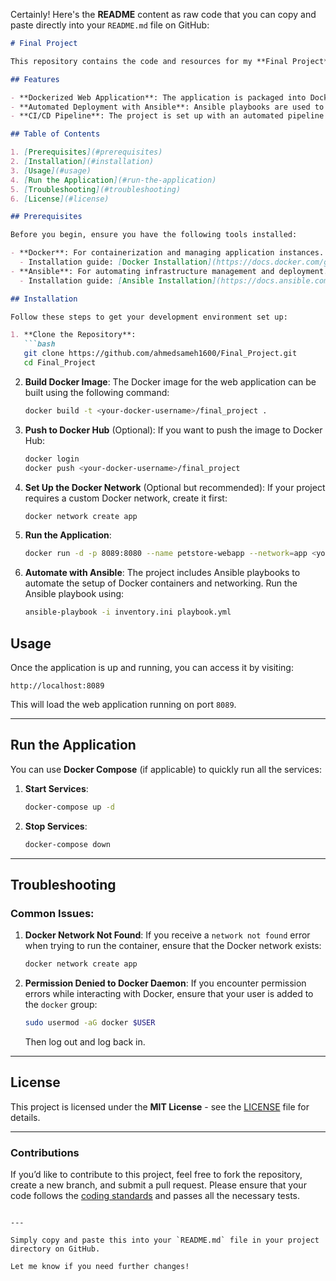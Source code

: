 Certainly! Here's the **README** content as raw code that you can copy and paste directly into your `README.md` file on GitHub:

```markdown
# Final Project 

This repository contains the code and resources for my **Final Project**. It demonstrates how to build and deploy a web application using modern tools such as **Docker** and **Ansible**. The project aims to provide a robust and scalable environment for running the application in production.

## Features

- **Dockerized Web Application**: The application is packaged into Docker containers to ensure consistency across different environments.
- **Automated Deployment with Ansible**: Ansible playbooks are used to automate the setup, configuration, and deployment process of the application.
- **CI/CD Pipeline**: The project is set up with an automated pipeline to push the application image to Docker Hub and deploy it seamlessly.

## Table of Contents

1. [Prerequisites](#prerequisites)
2. [Installation](#installation)
3. [Usage](#usage)
4. [Run the Application](#run-the-application)
5. [Troubleshooting](#troubleshooting)
6. [License](#license)

## Prerequisites

Before you begin, ensure you have the following tools installed:

- **Docker**: For containerization and managing application instances.
  - Installation guide: [Docker Installation](https://docs.docker.com/get-docker/)
- **Ansible**: For automating infrastructure management and deployment.
  - Installation guide: [Ansible Installation](https://docs.ansible.com/ansible/latest/installation_guide/index.html)

## Installation

Follow these steps to get your development environment set up:

1. **Clone the Repository**:
   ```bash
   git clone https://github.com/ahmedsameh1600/Final_Project.git
   cd Final_Project
   ```

2. **Build Docker Image**:
   The Docker image for the web application can be built using the following command:
   ```bash
   docker build -t <your-docker-username>/final_project .
   ```

3. **Push to Docker Hub** (Optional):
   If you want to push the image to Docker Hub:
   ```bash
   docker login
   docker push <your-docker-username>/final_project
   ```

4. **Set Up the Docker Network** (Optional but recommended):
   If your project requires a custom Docker network, create it first:
   ```bash
   docker network create app
   ```

5. **Run the Application**:
   ```bash
   docker run -d -p 8089:8080 --name petstore-webapp --network=app <your-docker-username>/final_project
   ```

6. **Automate with Ansible**:
   The project includes Ansible playbooks to automate the setup of Docker containers and networking. Run the Ansible playbook using:
   ```bash
   ansible-playbook -i inventory.ini playbook.yml
   ```

## Usage

Once the application is up and running, you can access it by visiting:

```
http://localhost:8089
```

This will load the web application running on port `8089`.

---

## Run the Application

You can use **Docker Compose** (if applicable) to quickly run all the services:

1. **Start Services**:
   ```bash
   docker-compose up -d
   ```

2. **Stop Services**:
   ```bash
   docker-compose down
   ```

---

## Troubleshooting

### Common Issues:

1. **Docker Network Not Found**:
   If you receive a `network not found` error when trying to run the container, ensure that the Docker network exists:
   ```bash
   docker network create app
   ```

2. **Permission Denied to Docker Daemon**:
   If you encounter permission errors while interacting with Docker, ensure that your user is added to the `docker` group:
   ```bash
   sudo usermod -aG docker $USER
   ```

   Then log out and log back in.

---

## License

This project is licensed under the **MIT License** - see the [LICENSE](LICENSE) file for details.

---

### Contributions

If you’d like to contribute to this project, feel free to fork the repository, create a new branch, and submit a pull request. Please ensure that your code follows the [coding standards](#) and passes all the necessary tests.
```

---

Simply copy and paste this into your `README.md` file in your project directory on GitHub.

Let me know if you need further changes!
